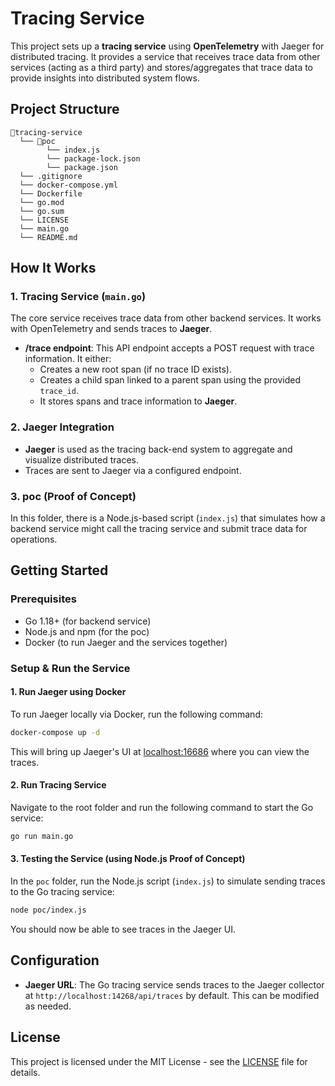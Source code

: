
# Tracing Service

This project sets up a **tracing service** using **OpenTelemetry** with Jaeger for distributed tracing. It provides a service that receives trace data from other services (acting as a third party) and stores/aggregates that trace data to provide insights into distributed system flows.

## Project Structure

```
📁tracing-service
  └── 📁poc
        └── index.js
        └── package-lock.json
        └── package.json
  └── .gitignore
  └── docker-compose.yml
  └── Dockerfile
  └── go.mod
  └── go.sum
  └── LICENSE
  └── main.go
  └── README.md
```

## How It Works

### 1. **Tracing Service** (`main.go`)

The core service receives trace data from other backend services. It works with OpenTelemetry and sends traces to **Jaeger**.

- **/trace endpoint**: This API endpoint accepts a POST request with trace information. It either:
  - Creates a new root span (if no trace ID exists).
  - Creates a child span linked to a parent span using the provided `trace_id`.
  - It stores spans and trace information to **Jaeger**.

### 2. **Jaeger Integration**

- **Jaeger** is used as the tracing back-end system to aggregate and visualize distributed traces.
- Traces are sent to Jaeger via a configured endpoint.

### 3. **poc** (Proof of Concept)

In this folder, there is a Node.js-based script (`index.js`) that simulates how a backend service might call the tracing service and submit trace data for operations.

## Getting Started

### Prerequisites

- Go 1.18+ (for backend service)
- Node.js and npm (for the poc)
- Docker (to run Jaeger and the services together)

### Setup & Run the Service

#### 1. **Run Jaeger using Docker**

To run Jaeger locally via Docker, run the following command:

```bash
docker-compose up -d
```

This will bring up Jaeger's UI at [localhost:16686](http://localhost:16686) where you can view the traces.

#### 2. **Run Tracing Service**

Navigate to the root folder and run the following command to start the Go service:

```bash
go run main.go
```

#### 3. **Testing the Service (using Node.js Proof of Concept)**

In the `poc` folder, run the Node.js script (`index.js`) to simulate sending traces to the Go tracing service:

```bash
node poc/index.js
```

You should now be able to see traces in the Jaeger UI.

## Configuration

- **Jaeger URL**: The Go tracing service sends traces to the Jaeger collector at `http://localhost:14268/api/traces` by default. This can be modified as needed.

## License

This project is licensed under the MIT License - see the [LICENSE](LICENSE) file for details.

